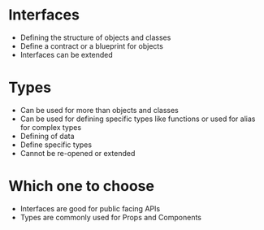 # Interfaces

- Defining the structure of objects and classes
- Define a contract or a blueprint for objects
- Interfaces can be extended

# Types

- Can be used for more than objects and classes
- Can be used for defining specific types like functions or used for alias for complex types
- Defining of data
- Define specific types
- Cannot be re-opened or extended

# Which one to choose

- Interfaces are good for public facing APIs
- Types are commonly used for Props and Components
